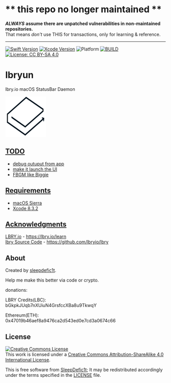 # ** **this repo no longer maintained** **
***ALWAYS*** **assume there are unpatched vulnerabilities in non-maintained repositories.**  
That means _don't_ use THIS for transactions, only for learning & reference.

-----

[![Swift Version](https://img.shields.io/badge/swift-3.1-brightgreen.svg?style=flat)](https://github.com/apple/swift)
[![Xcode Version](https://img.shields.io/badge/xcode-8.3.2-brightgreen.svg?style=flat)](https://developer.apple.com/xcode/)
![Platform](https://img.shields.io/badge/platform-macOS-brightgreen.svg?style=flat)
[![BUILD](https://img.shields.io/badge/build-passing-brightgreen.svg?style=flat)](https://github.com/sleepdefic1t/lbryun)
[![License: CC BY-SA 4.0](https://img.shields.io/badge/license-CC%20BY--SA%204.0-brightgreen.svg?style=flat)](http://creativecommons.org/licenses/by-sa/4.0/)

# lbryun  

lbry.io macOS StatusBar Daemon  

<a href="https://github.com/sleepdefic1t/lbryun"><img src="https://github.com/sleepdefic1t/lbryun/blob/master/logo.png" alt="lbryun" width="128" height="128">  


## TODO

- debug outuput from app
- make it launch the UI
- FBGM like Biggie  


## Requirements

- macOS Sierra
- Xcode 8.3.2


## Acknowledgments

[LBRY.io](https://lbry.io/learn) - https://lbry.io/learn  
[lbry Source Code](https://github.com/lbryio/lbry) - https://github.com/lbryio/lbry 


## About

Created by [sleepdefic1t](http://github.com/sleepdefic1t).

Help me make this better via code or crypto.  


donations:  

LBRY Credits(LBC):  
bGkpkJUqb7nXUiuN4GrsfccXBa8u9TkwqY  

Ethereum(ETH):  
0x47019b46aef8a9476ca2d543ed0e7cd3a0674c66


## License

<a rel="license" href="http://creativecommons.org/licenses/by-sa/4.0/"><img alt="Creative Commons License" style="border-width:0" src="https://i.creativecommons.org/l/by-sa/4.0/88x31.png" /></a><br />This work is licensed under a <a rel="license" href="http://creativecommons.org/licenses/by-sa/4.0/">Creative Commons Attribution-ShareAlike 4.0 International License</a>.

This is free software from [SleepDefic1t](https://github.com/sleepdefic1t);
It may be redistributed accordingly under the terms specified in the [LICENSE] file.

[LICENSE]: /LICENSE
